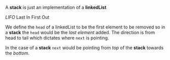A **stack** is just an implementation of a **linkedList**

*LIFO* Last In First Out

We define the `head` of a linkedList to be the first element to  be removed so in a **stack** the `head` would be the *last element* added. The direction is from head to tail which dictates where `next` is pointing.

In the case of a **stack** `next` would be pointing from *top* of the **stack** towards the *bottom*.